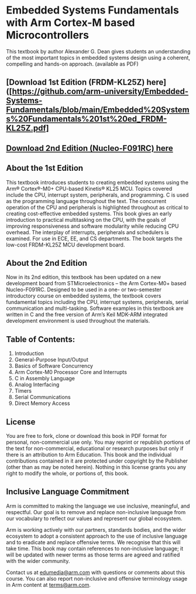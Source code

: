 # Embedded Systems Fundamentals with Arm Cortex-M based Microcontrollers
This textbook by author Alexander G. Dean gives students an understanding of the most important topics in embedded systems design using a coherent, compelling and hands-on approach. (available as PDF)

## [Download 1st Edition (FRDM-KL25Z) here]([https://github.com/arm-university/Embedded-Systems-Fundamentals/blob/main/Embedded%20Systems%20Fundamentals%201st%20ed_FRDM-KL25Z.pdf]
## [Download 2nd Edition (Nucleo-F091RC) here](https://github.com/arm-university/Embedded-Systems-Fundamentals/blob/main/Embedded%20Systems%20Fundamentals%202nd%20ed_Nucleo-F091RC.pdf)

## About the 1st Edition
This textbook introduces students to creating embedded systems using the Arm® Cortex®-M0+ CPU-based Kinetis®
KL25 MCU. Topics covered include the CPU, interrupt system, peripherals, and programming. C is used as the 
programming language throughout the text. The concurrent operation of the CPU and peripherals is highlighted 
throughout as critical to creating cost-effective embedded systems. This book gives an early introduction to practical 
multitasking on the CPU, with the goals of improving responsiveness and software modularity while reducing CPU overhead. 
The interplay of interrupts, peripherals and schedulers is examined.
For use in ECE, EE, and CS departments. The book targets the low-cost FRDM-KL25Z MCU development board.

## About the 2nd Edition
Now in its 2nd edition, this textbook has been updated on a new development board from STMicroelectronics – the Arm 
Cortex-M0+ based Nucleo-F091RC. Designed to be used in a one- or two-semester introductory course on embedded 
systems, the textbook covers fundamental topics including the CPU, interrupt systems, peripherals, serial communication and 
multi-tasking. Software examples in this textbook are written in C and the free version of Arm’s Keil MDK-ARM integrated 
development environment is used throughout the materials.

## Table of Contents:
1. Introduction
2. General-Purpose Input/Output
3. Basics of Software Concurrency
4. Arm Cortex-M0 Processor Core and 
Interrupts
5. C in Assembly Language
6. Analog Interfacing
7. Timers
8. Serial Communications
9. Direct Memory Access

## License
You are free to fork, clone or download this book in PDF format for personal, non-commercial use only. 
You may reprint or republish portions of the text for non-commercial, educational or research purposes but only if there is an attribution to Arm Education.
This book and the individual contributions contained in it are protected under copyright by the
Publisher (other than as may be noted herein). Nothing in this license grants you any right to modify the whole, or portions of, this book.

## Inclusive Language Commitment
Arm is committed to making the language we use inclusive, meaningful, and respectful. Our goal is to remove and replace non-inclusive language from our vocabulary to reflect our values and represent our global ecosystem.

Arm is working actively with our partners, standards bodies, and the wider ecosystem to adopt a consistent approach to the use of inclusive language and to eradicate and replace offensive terms. We recognise that this will take time. This book may contain references to non-inclusive language; it will be updated with newer terms as those terms are agreed and ratified with the wider community.

Contact us at edumedia@arm.com with questions or comments about this course. You can also report non-inclusive and offensive terminology usage in Arm content at terms@arm.com.
